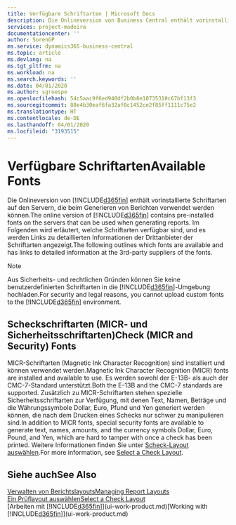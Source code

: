 ```yaml
---
title: Verfügbare Schriftarten | Microsoft Docs
description: Die Onlineversion von Business Central enthält vorinstallierte Schriftarten auf den Servern, die beim Generieren von Berichten verwendet werden können.
services: project-madeira
documentationcenter: ''
author: SorenGP
ms.service: dynamics365-business-central
ms.topic: article
ms.devlang: na
ms.tgt_pltfrm: na
ms.workload: na
ms.search.keywords: ''
ms.date: 04/01/2020
ms.author: sgroespe
ms.openlocfilehash: 54c5aac9f6ed940df2b0b8e10735310c67bf13f3
ms.sourcegitcommit: 88e4b30eaf6fa32af0c1452ce2f85ff1111c75e2
ms.translationtype: HT
ms.contentlocale: de-DE
ms.lasthandoff: 04/01/2020
ms.locfileid: "3193515"
---
```

# <a name="available-fonts"></a><span data-ttu-id="70234-103">Verfügbare Schriftarten</span><span class="sxs-lookup"><span data-stu-id="70234-103">Available Fonts</span></span>
<span data-ttu-id="70234-104">Die Onlineversion von [!INCLUDE[d365fin](includes/d365fin_md.md)] enthält vorinstallierte Schriftarten auf den Servern, die beim Generieren von Berichten verwendet werden können.</span><span class="sxs-lookup"><span data-stu-id="70234-104">The online version of [!INCLUDE[d365fin](includes/d365fin_md.md)] contains pre-installed fonts on the servers that can be used when generating reports.</span></span> <span data-ttu-id="70234-105">Im Folgenden wird erläutert, welche Schriftarten verfügbar sind, und es werden Links zu detaillierten Informationen der Drittanbieter der Schriftarten angezeigt.</span><span class="sxs-lookup"><span data-stu-id="70234-105">The following outlines which fonts are available and has links to detailed information at the 3rd-party suppliers of the fonts.</span></span>

> [!NOTE]
> <span data-ttu-id="70234-106">Aus Sicherheits- und rechtlichen Gründen können Sie keine benutzerdefinierten Schriftarten in die [!INCLUDE[d365fin](includes/d365fin_md.md)]-Umgebung hochladen.</span><span class="sxs-lookup"><span data-stu-id="70234-106">For security and legal reasons, you cannot upload custom fonts to the [!INCLUDE[d365fin](includes/d365fin_md.md)] environment.</span></span>

## <a name="check-micr-and-security-fonts"></a><span data-ttu-id="70234-107">Scheckschriftarten (MICR- und Sicherheitsschriftarten)</span><span class="sxs-lookup"><span data-stu-id="70234-107">Check (MICR and Security) Fonts</span></span>  
<span data-ttu-id="70234-108">MICR-Schriftarten (Magnetic Ink Character Recognition) sind installiert und können verwendet werden.</span><span class="sxs-lookup"><span data-stu-id="70234-108">Magnetic Ink Character Recognition (MICR) fonts are installed and available to use.</span></span> <span data-ttu-id="70234-109">Es werden sowohl der E-13B- als auch der CMC-7-Standard unterstützt.</span><span class="sxs-lookup"><span data-stu-id="70234-109">Both the E-13B and the CMC-7 standards are supported.</span></span> <span data-ttu-id="70234-110">Zusätzlich zu MICR-Schriftarten stehen spezielle Sicherheitsschriftarten zur Verfügung, mit denen Text, Namen, Beträge und die Währungssymbole Dollar, Euro, Pfund und Yen generiert werden können, die nach dem Drucken eines Schecks nur schwer zu manipulieren sind.</span><span class="sxs-lookup"><span data-stu-id="70234-110">In addition to MICR fonts, special security fonts are available to generate text, names, amounts, and the currency symbols Dollar, Euro, Pound, and Yen, which are hard to tamper with once a check has been printed.</span></span> <span data-ttu-id="70234-111">Weitere Informationen finden Sie unter [Scheck-Layout auswählen](finance-how-define-check-layouts.md).</span><span class="sxs-lookup"><span data-stu-id="70234-111">For more information, see [Select a Check Layout](finance-how-define-check-layouts.md).</span></span>

## <a name="see-also"></a><span data-ttu-id="70234-112">Siehe auch</span><span class="sxs-lookup"><span data-stu-id="70234-112">See Also</span></span>
[<span data-ttu-id="70234-113">Verwalten von Berichtslayouts</span><span class="sxs-lookup"><span data-stu-id="70234-113">Managing Report Layouts</span></span>](ui-manage-report-layouts.md)  
[<span data-ttu-id="70234-114">Ein Prüflayout auswählen</span><span class="sxs-lookup"><span data-stu-id="70234-114">Select a Check Layout</span></span>](finance-how-define-check-layouts.md)  
<span data-ttu-id="70234-115">[Arbeiten mit [!INCLUDE[d365fin](includes/d365fin_md.md)]](ui-work-product.md)</span><span class="sxs-lookup"><span data-stu-id="70234-115">[Working with [!INCLUDE[d365fin](includes/d365fin_md.md)]](ui-work-product.md)</span></span>
